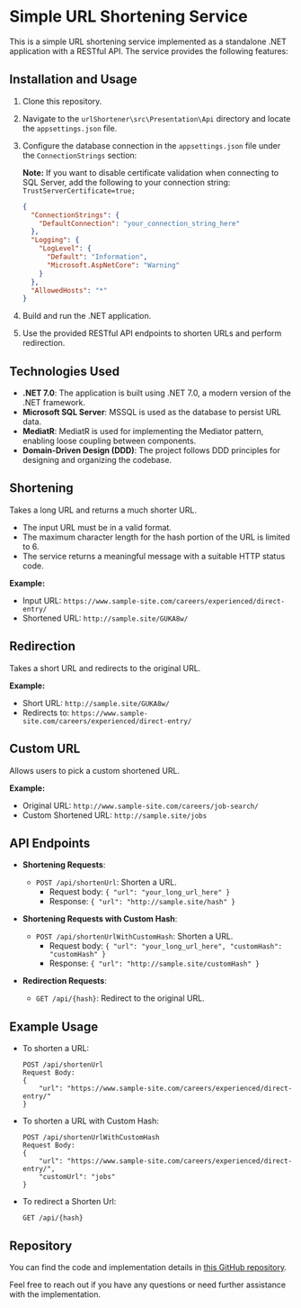 # Simple URL Shortening Service

This is a simple URL shortening service implemented as a standalone .NET application with a RESTful API. The service provides the following features:

## Installation and Usage

1. Clone this repository.
2. Navigate to the `urlShortener\src\Presentation\Api` directory and locate the `appsettings.json` file.
3. Configure the database connection in the `appsettings.json` file under the `ConnectionStrings` section:

    **Note:** If you want to disable certificate validation when connecting to SQL Server, add the following to your connection string: `TrustServerCertificate=true;`
        
    ```json
    {
      "ConnectionStrings": {
        "DefaultConnection": "your_connection_string_here"
      },
      "Logging": {
        "LogLevel": {
          "Default": "Information",
          "Microsoft.AspNetCore": "Warning"
        }
      },
      "AllowedHosts": "*"
    }
    
4. Build and run the .NET application.
5. Use the provided RESTful API endpoints to shorten URLs and perform redirection.

## Technologies Used

- **.NET 7.0**: The application is built using .NET 7.0, a modern version of the .NET framework.
- **Microsoft SQL Server**: MSSQL is used as the database to persist URL data.
- **MediatR**: MediatR is used for implementing the Mediator pattern, enabling loose coupling between components.
- **Domain-Driven Design (DDD)**: The project follows DDD principles for designing and organizing the codebase.

## Shortening

Takes a long URL and returns a much shorter URL.

- The input URL must be in a valid format.
- The maximum character length for the hash portion of the URL is limited to 6.
- The service returns a meaningful message with a suitable HTTP status code.

**Example:**

- Input URL: `https://www.sample-site.com/careers/experienced/direct-entry/`
- Shortened URL: `http://sample.site/GUKA8w/`

## Redirection

Takes a short URL and redirects to the original URL.

**Example:**

- Short URL: `http://sample.site/GUKA8w/`
- Redirects to: `https://www.sample-site.com/careers/experienced/direct-entry/`

## Custom URL

Allows users to pick a custom shortened URL.

**Example:**

- Original URL: `http://www.sample-site.com/careers/job-search/`
- Custom Shortened URL: `http://sample.site/jobs`

## API Endpoints

- **Shortening Requests**:
  - `POST /api/shortenUrl`: Shorten a URL.
    - Request body: `{ "url": "your_long_url_here" }`
    - Response: `{ "url": "http://sample.site/hash" }`

- **Shortening Requests with Custom Hash**:
  - `POST /api/shortenUrlWithCustomHash`: Shorten a URL.
    - Request body: `{ "url": "your_long_url_here", "customHash": "customHash" }`
    - Response: `{ "url": "http://sample.site/customHash" }`

- **Redirection Requests**:
  - `GET /api/{hash}`: Redirect to the original URL.

## Example Usage

- To shorten a URL:
  ```http
  POST /api/shortenUrl
  Request Body:
  {
      "url": "https://www.sample-site.com/careers/experienced/direct-entry/"
  }
  
- To shorten a URL with Custom Hash:
  ```http
  POST /api/shortenUrlWithCustomHash
  Request Body:
  {
      "url": "https://www.sample-site.com/careers/experienced/direct-entry/",
      "customUrl": "jobs"
  }
  
- To redirect a Shorten Url:
  ```http
  GET /api/{hash}
  
## Repository

You can find the code and implementation details in [this GitHub repository](https://github.com/sametrozturk/UrlShortener).

Feel free to reach out if you have any questions or need further assistance with the implementation.
